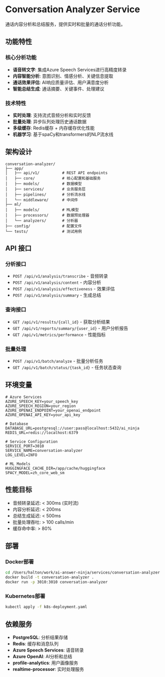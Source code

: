 # Conversation Analyzer Service

通话内容分析和总结服务，提供实时和批量的通话分析功能。

## 功能特性

### 核心分析功能
- **语音转文字**: 集成Azure Speech Services进行高精度转录
- **内容智能分析**: 意图识别、情感分析、关键信息提取
- **通话效果评估**: AI响应质量评估、用户满意度分析
- **智能总结生成**: 通话摘要、关键事件、处理建议

### 技术特性
- **实时处理**: 支持流式音频分析和实时反馈
- **批量处理**: 异步队列处理历史通话数据
- **多级缓存**: Redis缓存 + 内存缓存优化性能
- **机器学习**: 基于spaCy和transformers的NLP流水线

## 架构设计

```
conversation-analyzer/
├── app/
│   ├── api/v1/          # REST API endpoints
│   ├── core/            # 核心配置和基础服务
│   ├── models/          # 数据模型
│   ├── services/        # 业务服务层
│   ├── pipelines/       # 分析流水线
│   └── middleware/      # 中间件
├── ml/
│   ├── models/          # ML模型
│   ├── processors/      # 数据预处理器
│   └── analyzers/       # 分析器
├── config/              # 配置文件
└── tests/               # 测试用例
```

## API 接口

### 分析接口
- `POST /api/v1/analysis/transcribe` - 音频转录
- `POST /api/v1/analysis/content` - 内容分析
- `POST /api/v1/analysis/effectiveness` - 效果评估
- `POST /api/v1/analysis/summary` - 生成总结

### 查询接口
- `GET /api/v1/results/{call_id}` - 获取分析结果
- `GET /api/v1/reports/summary/{user_id}` - 用户分析报告
- `GET /api/v1/metrics/performance` - 性能指标

### 批量处理
- `POST /api/v1/batch/analyze` - 批量分析任务
- `GET /api/v1/batch/status/{task_id}` - 任务状态查询

## 环境变量

```env
# Azure Services
AZURE_SPEECH_KEY=your_speech_key
AZURE_SPEECH_REGION=your_region
AZURE_OPENAI_ENDPOINT=your_openai_endpoint
AZURE_OPENAI_API_KEY=your_api_key

# Database
DATABASE_URL=postgresql://user:pass@localhost:5432/ai_ninja
REDIS_URL=redis://localhost:6379

# Service Configuration
SERVICE_PORT=3010
SERVICE_NAME=conversation-analyzer
LOG_LEVEL=INFO

# ML Models
HUGGINGFACE_CACHE_DIR=/app/cache/huggingface
SPACY_MODEL=zh_core_web_sm
```

## 性能目标

- 音频转录延迟: < 300ms (实时流)
- 内容分析延迟: < 200ms 
- 总结生成延迟: < 500ms
- 批量处理吞吐: > 100 calls/min
- 缓存命中率: > 80%

## 部署

### Docker部署
```bash
cd /Users/halton/work/ai-answer-ninja/services/conversation-analyzer
docker build -t conversation-analyzer .
docker run -p 3010:3010 conversation-analyzer
```

### Kubernetes部署
```bash
kubectl apply -f k8s-deployment.yaml
```

## 依赖服务

- **PostgreSQL**: 分析结果存储
- **Redis**: 缓存和消息队列
- **Azure Speech Services**: 语音转录
- **Azure OpenAI**: AI分析和总结
- **profile-analytics**: 用户画像服务
- **realtime-processor**: 实时处理服务